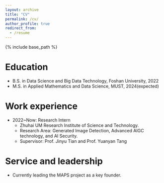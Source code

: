```yaml
---
layout: archive
title: "CV"
permalink: /cv/
author_profile: true
redirect_from:
  - /resume
---
```


{% include base_path %}

Education
======
* B.S. in Data Science and Big Data Technology, Foshan University, 2022
* M.S. in Applied Mathematics and Data Science, MUST, 2024(expected)

Work experience
======
* 2022~Now: Research Intern
  * Zhuhai UM Research Institute of Science and  Technology.
  * Research Area: Generated Image Detection, Advanced AIGC technology, and AI Security.
  * Supervisor: Prof. Jinyu Tian and Prof. Yuanyan Tang

Service and leadership
======
* Currently leading the MAPS project as a key founder.
